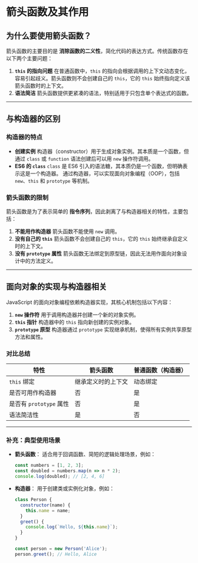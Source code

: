 # 箭头函数及其作用

## 为什么要使用箭头函数？

箭头函数的主要目的是 **消除函数的二义性**，简化代码的表达方式。传统函数存在以下两个主要问题：

1. **`this` 的指向问题**
    在普通函数中，`this` 的指向会根据调用的上下文动态变化，容易引起歧义。箭头函数则不会创建自己的 `this`，它的 `this` 始终指向定义该箭头函数时的上下文。
2. **语法简洁**
    箭头函数提供更紧凑的语法，特别适用于只包含单个表达式的函数。

------

## 与构造器的区别

### 构造器的特点

- **创建实例**
   构造器（constructor）用于生成对象实例。其本质是一个函数，但通过 `class` 或 `function` 语法创建后可以用 `new` 操作符调用。
- **ES6 的 `class`**
   `class` 是 ES6 引入的语法糖，其本质仍是一个函数，但明确表示这是一个构造器。
   通过构造器，可以实现面向对象编程（OOP），包括 `new`、`this` 和 `prototype` 等机制。

### 箭头函数的限制

箭头函数是为了表示简单的 **指令序列**，因此剥离了与构造器相关的特性，主要包括：

1. **不能用作构造器**
    箭头函数不能使用 `new` 调用。
2. **没有自己的 `this`**
    箭头函数不会创建自己的 `this`，它的 `this` 始终继承自定义时的上下文。
3. **没有 `prototype` 属性**
    箭头函数无法绑定到原型链，因此无法用作面向对象设计中的方法定义。

------

## 面向对象的实现与构造器相关

JavaScript 的面向对象编程依赖构造器实现，其核心机制包括以下内容：

1. **`new` 操作符**
    用于调用构造器并创建一个新的对象实例。
2. **`this` 指针**
    构造器中的 `this` 指向新创建的实例对象。
3. **`prototype` 原型**
    构造器通过 `prototype` 实现继承机制，使得所有实例共享原型方法和属性。

### 对比总结

| 特性                    | 箭头函数           | 普通函数（构造器） |
| ----------------------- | ------------------ | ------------------ |
| `this` 绑定             | 继承定义时的上下文 | 动态绑定           |
| 是否可用作构造器        | 否                 | 是                 |
| 是否有 `prototype` 属性 | 否                 | 是                 |
| 语法简洁性              | 是                 | 否                 |

------

### 补充：典型使用场景

- **箭头函数**：
   适合用于回调函数、简短的逻辑处理场景，例如：

  ```javascript
  const numbers = [1, 2, 3];
  const doubled = numbers.map(n => n * 2);
  console.log(doubled); // [2, 4, 6]
  ```

- **构造器**：
   用于创建类或实例化对象，例如：

  ```javascript
  class Person {
    constructor(name) {
      this.name = name;
    }
    greet() {
      console.log(`Hello, ${this.name}`);
    }
  }
  
  const person = new Person('Alice');
  person.greet(); // Hello, Alice
  ```
